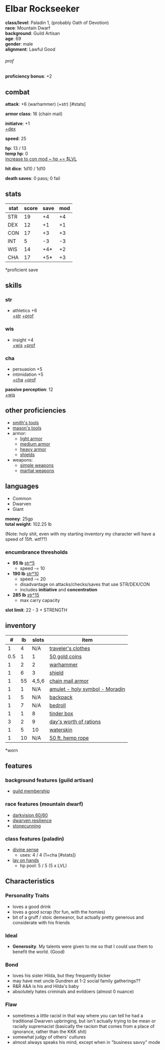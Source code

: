 # Elbar Rockseeker
**class/level**: Paladin 1, (probably Oath of Devotion)  
**race**: Mountain Dwarf  
**background**: Guild Artisan  
**age**: 69  
**gender**: male  
**alignment**: Lawful Good

###### prof
**proficiency bonus**: +2  

## combat

**attack**: +6 (warhammer) (+str) [#stats]

**armor class**: 16 (chain mail)
  
**initiatve**: +1  
[+dex](#stats)  

**speed**: 25  

**hp**: 13 / 13  
**temp hp**: 0  
[increase to con mod ~ hp += $LVL](#stats)

**hit dice**: 1d10 / 1d10  

**death saves**: 0 pass; 0 fail  

## stats  
|stat|score|save|mod|  
|----|-----|----|---|  
|STR |19   |+4  |+4 |  
|DEX |12   |+1  |+1 |  
|CON |17   |+3  |+3 |  
|INT |5    |-3  |-3 |  
|WIS |14   |+4* |+2 |  
|CHA |17   |+5* |+3 |  
  
\*proficient save  
  
## skills  
### str  
- athletics +6  
[+str](#stats) [+prof](#prof)  

### wis  
- insight +4  
[+wis](#stats) [+prof](#prof)  

### cha  
- persuasion +5  
- intimidation +5  
[+cha](#stats) [+prof](#prof)  
  
**passive perception**: 12  
[+wis](#stats)

## other proficiencies  
- [smith's tools](https://2014.5e.tools/items.html#smith's%20tools_phb)
- [mason's tools](https://2014.5e.tools/items.html#mason's%20tools_phb)
- armor:
    - [light armor](https://2014.5e.tools/items.html#blankhash,flsttype:light%20armor=1)
    - [medium armor](https://2014.5e.tools/items.html#blankhash,flsttype:medium%20armor=1)
    - [heavy armor](https://2014.5e.tools/items.html#blankhash,flsttype:heavy%20armor=1)
    - [shields](https://2014.5e.tools/items.html#shield_phb)
- weapons:
    - [simple weapons](https://2014.5e.tools/tables.html#weapons_phb)
    - [martial weapons](https://2014.5e.tools/tables.html#weapons_phb)

## languages
- Common
- Dwarven
- Giant

**money**: 25gp  
**total weight**: 102.25 lb  

(Note: holy shit, even with my starting inventory my character will have a speed of 15ft. wtf??)

### encumbrance thresholds
- **95 lb** [str*5](#stats)
    - speed -= 10
- **190 lb** [str*10](#stats)
    - speed -= 20
    - disadvantage on attacks/checks/saves that use STR/DEX/CON
    - includes **initiative** and **concentration**
- **285 lb** [str*15](#stats)
    - max carry capacity

**slot limit**: 22 - 3 + STRENGTH

## inventory  
|#   |lb |slots|item|  
|----|---|-----|----|  
|1   |4  |N/A  |[traveler's clothes](https://2014.5e.tools/items.html#traveler's%20clothes_phb)|
|0.5 |1  |1    |[50 gold coins](https://2014.5e.tools/items.html#gold%20(gp)_phb)|  
|1   |2  |2    |[warhammer](https://2014.5e.tools/items.html#warhammer_phb)|  
|1   |6  |3    |[shield](https://2014.5e.tools/items.html#shield_phb)|  
|1   |55 |4,5,6|[chain mail armor](https://2014.5e.tools/items.html#chain%20mail_phb)|  
|1   |1  |N/A  |[amulet - holy symbol - Moradin](https://2014.5e.tools/items.html#amulet_phb)|  
|1   |5  |N/A  |[backpack](https://2014.5e.tools/items.html#backpack_phb)|  
|1   |7  |N/A  |[bedroll](https://2014.5e.tools/items.html#bedroll_phb)|  
|1   |1  |8    |[tinder box](https://2014.5e.tools/items.html#tinderbox_phb)|  
|3   |2  |9    |[day's worth of rations](https://2014.5e.tools/items.html#rations%20(1%20day)_phb)|  
|1   |5  |10   |[waterskin](https://2014.5e.tools/items.html#waterskin_phb)|  
|1   |10 |N/A  |[50 ft. hemp rope](https://2014.5e.tools/items.html#hempen%20rope%20(50%20feet)_phb)|  

\*worn  
  
## features  
### background features (guild artisan)  
- [guild membership](https://2014.5e.tools/backgrounds.html#guild%20artisan_phb)  
### race features (mountain dwarf)
- [darkvision 60/60](https://2014.5e.tools/races.html#dwarf%20(mountain)_phb)
- [dwarven resilience](https://2014.5e.tools/races.html#dwarf%20(mountain)_phb)
- [stonecunning](https://2014.5e.tools/races.html#dwarf%20(mountain)_phb)
### class features (paladin)  
- [divine sense](https://2014.5e.tools/classes.html#paladin_phb,state:feature=s0-0)
    - uses: 4 / 4 (1+cha [#stats])
- [lay on hands](https://2014.5e.tools/classes.html#paladin_phb,state:feature=s0-1)
    - hp pool: 5 / 5 (5 x LVL)

## Characteristics

### Personality Traits
- loves a good drink
- loves a good scrap (for fun, with the homies)
- bit of a gruff / stoic demeanor, but actually pretty generous and considerate with his friends

### Ideal
- **Generosity**. My talents were given to me so that I could use them to benefit the world. (Good)

### Bond
- loves his sister Hilda, but they frequently bicker
- may have met uncle Gundren at 1-2 social family gatherings??
- R&R A&A is his and Hilda's baby
- absolutely hates criminals and evildoers (almost 0 nuance)

### Flaw
- sometimes a *little* racist in that way where you can tell he had a traditional Dwarven upbringing, but isn't actually trying to be mean or racially supremacist (basically the racism that comes from a place of ignorance, rather than the KKK shit)
- somewhat judgy of others' cultures
- almost always speaks his mind, except when in "business savvy" mode
